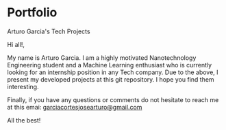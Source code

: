 # Portfolio
Arturo Garcia's Tech Projects

Hi all!,

My name is Arturo Garcia. I am a highly motivated Nanotechnology Engineering student and a Machine Learning enthusiast who is currently looking for an internship position in any Tech company.
Due to the above, I present my developed projects at this git repository. I hope you find them interesting.

Finally, if you have any questions or comments do not hesitate to reach me at this emai: garciacortesjosearturo@gmail.com

All the best!
